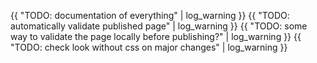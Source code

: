 ---
---
{{ "TODO: documentation of everything" | log_warning }}
{{ "TODO: automatically validate published page" | log_warning }}
{{ "TODO: some way to validate the page locally before publishing?" | log_warning }}
{{ "TODO: check look without css on major changes" | log_warning }}
